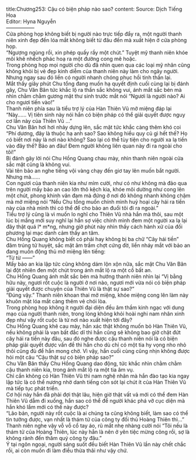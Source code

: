 title:Chương253: Cậu có biện pháp nào sao?
content:
Source: Dịch Tiếng Hoa<br>Editor: Hyna Nguyễn<br>—————–<br>Cửa phòng họp không biết bị người nào trực tiếp đẩy ra, một người thanh niên xinh đẹp đến lóa mắt không biết từ đâu đến mà xuất hiện ở cửa phòng họp.<br>“Ngượng ngùng rồi, xin phép quấy rầy một chút.” Tuyệt mỹ thanh niên khóe môi khẽ nhếch phác hoạ ra một đường cong mê hoặc.<br>Trong phòng họp mọi người cho dù đã nhìn quen qua các loại mỹ nhân cũng không khỏi bị vẻ đẹp kinh diễm của thanh niên này làm cho ngây người.<br>Nhưng ngay sau đó liền có người nhanh chóng phục hồi tinh thần lại.<br>Mắt thấy giây phút Chu tổng đang muốn hạ quyết định cuối cùng lại bị đánh gãy, Chu Văn Bân tức khắc lộ ra thần sắc không vui, ánh mắt sắc bén mà nhìn chằm chằm gương mặt thư sinh trước mắt nói “Ngươi là người nào? Ai cho ngươi tiến vào!”<br>Thanh niên phía sau là tiểu trợ lý của Hàn Thiên Vũ mở miệng đáp lại “Này…… Vị tiên sinh này nói hắn có biện pháp có thể giải quyết được nguy cơ lần này của Thiên Vũ …”<br>Chu Văn Bân hơi hơi nhảy dựng lên, sắc mặt tức khắc càng thêm khó coi “Phí dương, đây là thuộc hạ anh sao? Sao không hiểu quy củ gì hết thế? Họ có biết nơi này là nơi nào không? Sao lại có thể tùy tiện cho người xa lạ tiến vào đây thế? Bảo an đâu! Đem người không liên quan này đi ra ngoài cho tôi!”<br>Bị đánh gãy lời nói Chu Hồng Quang chau mày, nhìn thanh niên ngoài cửa sắc mặt cũng là không vui.<br>Vài tên bảo an nghe tiếng vội vàng chạy đến giơ tay lên muốn bắt người.<br>Nhưng mà……<br>Con ngươi của thanh niên kia như mỉm cười, như có như không mà đảo qua trên người mấy bảo an cao lớn thô kệch kia, khóe môi dường như cong lên một chút, phong khinh vân đạm mà đứng ở nơi đó không nhanh không chậm mà mở miệng nói “Nếu Chu tổng muốn chính mình huỷ hoại cây hái ra tiền này của nhà mình thì có thể để cho bảo an đuổi tôi đi ra ngoài.”<br>Tiểu trợ lý cũng là vì muốn lo nghĩ cho Thiên Vũ nhà hắn mà thôi, sau một lúc bị mắng mới suy nghĩ lại hắn sợ việc chính mình đem một người xa lạ lại đây thật quá l* m*ng, nhưng giờ phút này nhìn thấy cách hành xử của đối phương lại mạc danh cảm thấy an tâm.<br>Chu Hồng Quang không biết có phải hay không bị ba chữ “Cây hái tiền” đâm trúng tử huyệt, sắc mặt âm trầm chợt cứng đờ, liền nháy mắt với bảo an đang muốn động thủ mở miệng lên tiếng:<br>“Từ từ ——”<br>Mấy bảo an kia lập tức cũng không dám lộn xộn nữa, sắc mặt Chu Văn Bân lại đột nhiên đen một chút trong ánh mắt lộ ra một cổ bất an.<br>Chu Hồng Quang ánh mắt sắc bén mà hướng thanh niên nhìn lại “Vị bằng hữu này, ngươi rốt cuộc là người ở nơi nào, ngươi mới vừa nói có biện pháp giải quyết được chuyện của Thiên Vũ là thật sự sao?”<br>“Đúng vậy.” Thanh niên khoan thai mở miệng, khóe miệng cong lên làm này khuôn mặt lóa mắt càng thêm vẻ chói lòa.<br>Trong phòng họp không ít người đại diện đều âm thầm kinh ngạc với dung mạo của người thanh niên, trong lòng không khỏi hoài nghi nam nhân xinh đẹp như vậy rốt cuộc là từ nơi nào xuất hiện tới đây?<br>Chu Hồng Quang khẽ cau mày, hắn xác thật không muốn bỏ Hàn Thiên Vũ, nếu không phải là vạn bất đắc dĩ thì hắn cũng sẽ không bao giờ chặt đứt cây hái ra tiền này đâu, sau đó nghe được cậu thanh niên nói là có biện pháp giải quyết được vấn đề thì hắn cho dù chỉ có một tia hy vọng nho nhỏ thôi cũng đủ để hắn mong chờ. Vì vậy, hắn cuối cùng cũng nhịn không được hỏi một câu “Cậu thật sự có biện pháp sao?”<br>Chu Văn Bân thấy Chu Hồng Quang dao động, tức khắc nhìn chằm chằm cậu thanh niên kia, trong ánh mắt lộ ra một tia âm vụ.<br>Chỉ cần không có Hàn Thiên Vũ thì nam nghệ nhân mà hắn đào tạo kia ngay lập tức là có thể nương nhờ danh tiếng còn sót lại chút ít của Hàn Thiên Vũ mà tiếp tục phát triển.<br>Cơ hội này hắn đã phải đợi thật lâu, hiện giờ thật vất vả mới có thể đem Hàn Thiên Vũ dẫm đi xuống, hắn sao có thể để người khác phá vỡ cục diện mà hắn khó lắm mới có thế này được?<br>“Lão bản, người này rốt cuộc là ai chúng ta cũng không biết, làm sao có thể tin tưởng được, vạn nhất là thám tử của công ty đối thủ Hoàng Thiên thì…”<br>Thanh niên nghe vậy vỗ vỗ cổ tay áo, rũ mắt nhẹ nhàng cười nói “Tôi nếu là thám tử của Hoàng Thiên, lúc này hẳn là nên ở yên tiệc mừng công rồi, sợ là không rảnh đến thăm quý công ty đâu.”<br>Ý tại ngôn ngoại, người sáng suốt đều biết Hàn Thiên Vũ lần này chết chắc rồi, ai còn muốn đi làm điều thừa thãi như vậy chứ.